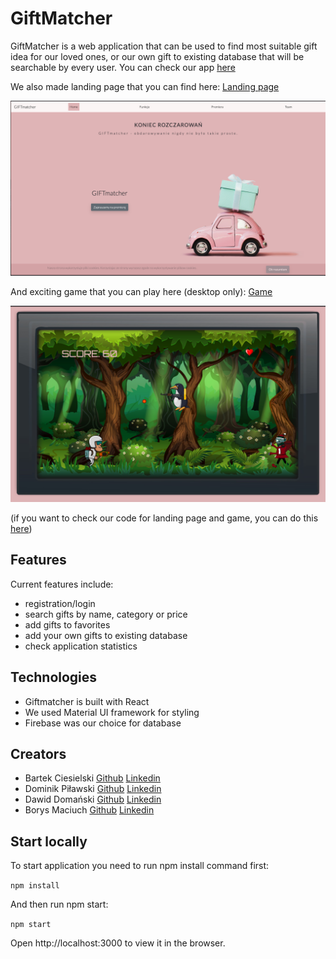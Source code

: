 # GiftMatcher

GiftMatcher is a web application that can be used to find most suitable gift idea for our loved ones, or our own gift to existing database that will be searchable by every user. You can check our app [here](http://app.futurefront.jfdd14.is-academy.pl/)

We also made landing page that you can find here: [Landing page](http://www.futurefront.jfdd14.is-academy.pl/)

<img src="/src/media/LandingPage.png" alt="LandingPage screenshot"/>

And exciting game that you can play here (desktop only): [Game](http://www.futurefront.jfdd14.is-academy.pl/Game/game_worldv2.html)

<img src="/src/media/game_screenshot.jpg" alt="game screenshot"/>

(if you want to check our code for landing page and game, you can do this [here](https://github.com/infoshareacademy/jfdd14-futureFront))

## Features

Current features include:

- registration/login
- search gifts by name, category or price
- add gifts to favorites
- add your own gifts to existing database
- check application statistics

## Technologies

- Giftmatcher is built with React
- We used Material UI framework for styling
- Firebase was our choice for database

## Creators

- Bartek Ciesielski [Github](https://github.com/bartek-ciesielski) [Linkedin](https://www.linkedin.com/in/bartek-ciesielski/)
- Dominik Piławski [Github](https://github.com/DominikPilawski) [Linkedin](www.linkedin.com/in/dominik-pilawski)
- Dawid Domański [Github](https://github.com/Davioli91) [Linkedin](https://www.linkedin.com/in/dawid-doma%C5%84ski-6235b4132/)
- Borys Maciuch [Github](https://github.com/BorysMaciuch) [Linkedin](https://www.linkedin.com/in/borys-maciuch/)

## Start locally

To start application you need to run npm install command first:

`npm install`

And then run npm start:

`npm start`

Open http://localhost:3000 to view it in the browser.
